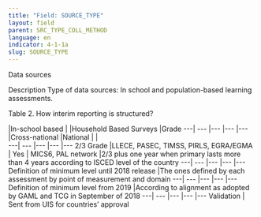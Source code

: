 ```yaml
---
title: "Field: SOURCE_TYPE"
layout: field
parent: SRC_TYPE_COLL_METHOD
language: en
indicator: 4-1-1a
slug: SOURCE_TYPE
---
```

Data sources

Description
Type of data sources: In school and population-based learning assessments.

Table 2. How interim reporting is structured?

  |In-school based | |Household Based Surveys |Grade
---| --- |--- |--- |---
 |Cross-national |National | |    
---| --- |--- |--- |---
2/3 Grade |LLECE, PASEC, TIMSS, PIRLS, EGRA/EGMA | Yes | MICS6, PAL network |2/3 plus one year when primary lasts more than 4 years according to ISCED level of the country
---| --- |--- |--- |---
Definition of minimum level until 2018 release |The ones defined by each assessment by point of measurement and domain 
---| --- |--- |--- |---
Definition of minimum level from 2019 |According to alignment as adopted by GAML and TCG in September of 2018
---| --- |--- |--- |---
Validation | Sent from UIS for countries’ approval